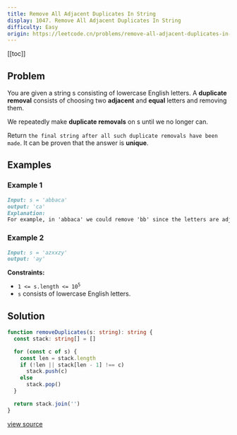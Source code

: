 ```yaml
---
title: Remove All Adjacent Duplicates In String
display: 1047. Remove All Adjacent Duplicates In String
difficulty: Easy
origin: https://leetcode.cn/problems/remove-all-adjacent-duplicates-in-string
---
```


[[toc]]

## Problem

You are given a string s consisting of lowercase English letters. A **duplicate removal** consists of choosing two **adjacent** and **equal** letters and removing them.

We repeatedly make **duplicate removals** on s until we no longer can.

Return `the final string after all such duplicate removals have been made`. It can be proven that the answer is **unique**.

## Examples

### Example 1

```md
Input: s = 'abbaca'
output: 'ca'
Explanation:
For example, in 'abbaca' we could remove 'bb' since the letters are adjacent and equal, and this is the only possible move.  The result of this move is that the string is 'aaca', of which only 'aa' is possible, so the final string is 'ca'.
```

### Example 2

```md
Input: s = 'azxxzy'
output: 'ay'
```

**Constraints:**

- <code>1 <= s.length <= 10<sup>5</sup></code>
- `s` consists of lowercase English letters.

## Solution

```ts
function removeDuplicates(s: string): string {
  const stack: string[] = []

  for (const c of s) {
    const len = stack.length
    if (!len || stack[len - 1] !== c)
      stack.push(c)
    else
      stack.pop()
  }

  return stack.join('')
}
```

[view source](https://leetcode.cn/problems/remove-all-adjacent-duplicates-in-string)

